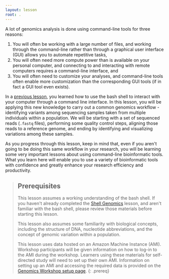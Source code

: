 ```yaml
---
layout: lesson
root: .
---
```


A lot of genomics analysis is done using command-line tools for three reasons:   
1. You will often be working with a large number of files, and working through the command-line rather than 
through a graphical user interface (GUI) allows you to automate repetitive tasks,    
2. You will often need more compute power than is available on your personal computer, and 
connecting to and interacting with remote computers requires a command-line interface, and    
3. You will often need to customize your analyses, and command-line tools often enable more 
customization than the corresponding GUI tools (if in fact a GUI tool even exists).   

In a [previous lesson](http://www.datacarpentry.org/shell-genomics/), you learned how to use the bash shell to interact with your computer through a command line interface. In this 
lesson, you will be applying this new knowledge to carry out a common genomics workflow - identifying variants among sequencing samples 
taken from multiple individuals within a population. We will be starting with a set of sequenced reads (`.fastq` files), performing
some quality control steps, aligning those reads to a reference genome, and ending by identifying and visualizing variations among these
samples. 

As you progress through this lesson, keep in mind that, even if you aren't going to be doing this same workflow in your research, 
you will be learning some very important lessons about using command-line bioinformatic tools. What you learn here will enable you to 
use a variety of bioinformatic tools with confidence and greatly enhance your research efficiency and productivity.

> ## Prerequisites
>
> This lesson assumes a working understanding of the bash shell. If you haven't already completed the [Shell Genomics](http://www.datacarpentry.org/shell-genomics/) lesson, and aren't familiar with the bash shell, please review those materials
> before starting this lesson.
>
> This lesson also assumes some familiarity with biological concepts, including the structure of DNA, nucleotide abbreviations, and the 
> concept of genomic variation within a population. 
>
> This lesson uses data hosted on an Amazon Machine Instance (AMI). Workshop participants will be given information on how
> to log-in to the AMI during the workshop. Learners using these materials for self-directed study will need to set up their own
> AMI. Information on setting up an AMI and accessing the required data is provided on the [Genomics Workshop setup page](http://www.datacarpentry.org/genomics-workshop/setup.html).
{: .prereq}
